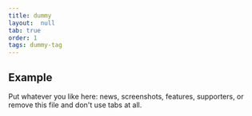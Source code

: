 ```yaml
---
title: dummy
layout:  null
tab: true
order: 1
tags: dummy-tag
---
```


## Example

Put whatever you like here: news, screenshots, features, supporters, or remove this file and don't use tabs at all.
